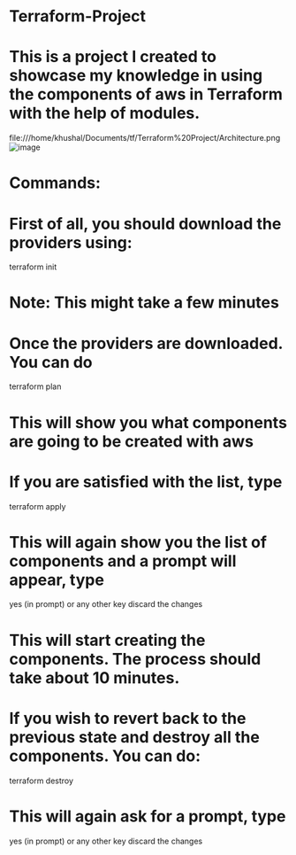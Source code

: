 # Terraform-Project

# This is a project I created to showcase my knowledge in using the components of aws in Terraform with the help of modules.

file:///home/khushal/Documents/tf/Terraform%20Project/Architecture.png![image](https://user-images.githubusercontent.com/112554837/218684208-b51cd6a2-3daf-4207-b919-06459547c503.png)

# Commands:

# First of all, you should download the providers using:

terraform init

# Note: This might take a few minutes

# Once the providers are downloaded. You can do

terraform plan

# This will show you what components are going to be created with aws

# If you are satisfied with the list, type

terraform apply

# This will again show you the list of components and a prompt will appear, type

yes (in prompt) or any other key discard the changes

# This will start creating the components. The process should take about 10 minutes. 

# If you wish to revert back to the previous state and destroy all the components. You can do:

terraform destroy

# This will again ask for a prompt, type

yes (in prompt) or any other key discard the changes





